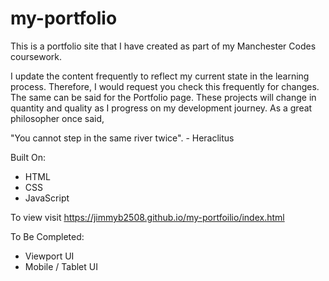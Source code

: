 # my-portfolio

This is a portfolio site that I have created as part of my Manchester Codes coursework. 

I update the content frequently to reflect my current state in the learning process. Therefore, I would request you check this frequently
for changes. The same can be said for the Portfolio page. These projects
will change in quantity and quality as I progress on my development journey. As a great philosopher once said,

"You cannot step in the same river twice". - Heraclitus

Built On:
- HTML
- CSS
- JavaScript

To view visit https://jimmyb2508.github.io/my-portfoilio/index.html

To Be Completed:
- Viewport UI
- Mobile / Tablet UI
